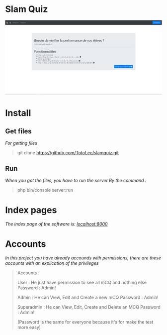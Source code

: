 Slam Quiz
=========

![Software interface](assets/screenshot_home.jpg)

Install
=======
Get files
---------
*For getting files*
> git clone https://github.com/TotoLec/slamquiz.git

Run
---
*When you got the files, you have to run the server*
*By the command :*
> php bin/console server:run

Index pages
============
*The index page of the software is: [localhost:8000](localhost:8000)*

Accounts
========
*In this project you have already accounds with permissions, there are these accounts with an explication of the privileges*
> Accounts :
> 
>   User : He just have permission to see all mCQ and nothing else
>   Password : Admin!
>   
>   Admin : He can View, Edit and Create a new mCQ
>   Password : Admin!
>
>   Superadmin : He can View, Edit, Create and Delete an MCQ
>   Password : Admin!
>
>   (Password is the same for everyone because it's for make the test more easy)